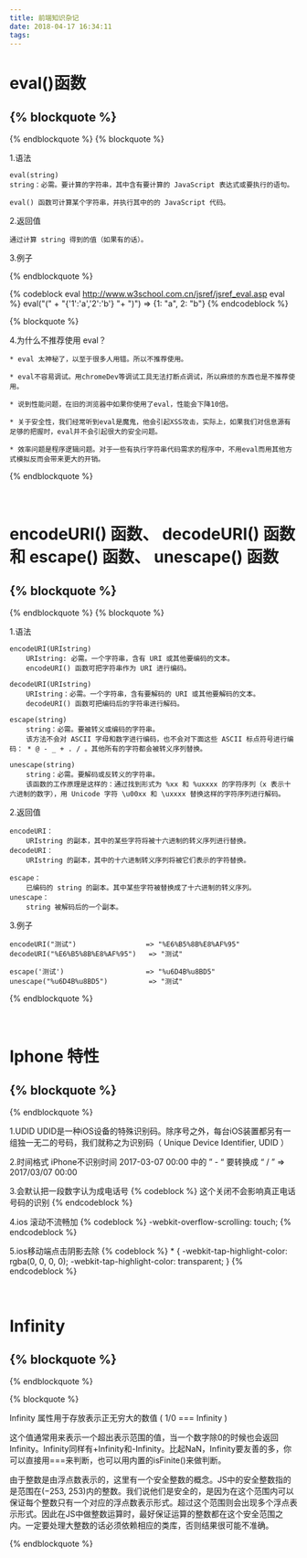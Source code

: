 ```yaml
---
title: 前端知识杂记
date: 2018-04-17 16:34:11
tags: 
---
```


# eval()函数
{% blockquote %}
----
{% endblockquote %}
{% blockquote %}

1.语法

    eval(string)
    string：必需。要计算的字符串，其中含有要计算的 JavaScript 表达式或要执行的语句。

    eval() 函数可计算某个字符串，并执行其中的的 JavaScript 代码。

2.返回值

    通过计算 string 得到的值（如果有的话）。

3.例子
   
{% endblockquote %}

{% codeblock eval http://www.w3school.com.cn/jsref/jsref_eval.asp eval %}
    eval("(" + "{'1':'a','2':'b'} "+ ")")
    => {1: "a", 2: "b"}
{% endcodeblock %}

{% blockquote %}

4.为什么不推荐使用 eval？

    * eval 太神秘了，以至于很多人用错。所以不推荐使用。

    * eval不容易调试。用chromeDev等调试工具无法打断点调试，所以麻烦的东西也是不推荐使用。

    * 说到性能问题，在旧的浏览器中如果你使用了eval，性能会下降10倍。

    * 关于安全性，我们经常听到eval是魔鬼，他会引起XSS攻击，实际上，如果我们对信息源有足够的把握时，eval并不会引起很大的安全问题。

    * 效率问题是程序逻辑问题。对于一些有执行字符串代码需求的程序中，不用eval而用其他方式模拟反而会带来更大的开销。
   
{% endblockquote %}

<br/>

# encodeURI() 函数、 decodeURI() 函数 和 escape() 函数、 unescape() 函数
{% blockquote %}
----
{% endblockquote %}
{% blockquote %}

1.语法

    encodeURI(URIstring)
        URIstring: 必需。一个字符串，含有 URI 或其他要编码的文本。
        encodeURI() 函数可把字符串作为 URI 进行编码。

    decodeURI(URIstring)
        URIstring：必需。一个字符串，含有要解码的 URI 或其他要解码的文本。
        decodeURI() 函数可把编码后的字符串进行解码。

    escape(string)
        string：必需。要被转义或编码的字符串。
        该方法不会对 ASCII 字母和数字进行编码，也不会对下面这些 ASCII 标点符号进行编码： * @ - _ + . / 。其他所有的字符都会被转义序列替换。

    unescape(string)
        string：必需。要解码或反转义的字符串。
        该函数的工作原理是这样的：通过找到形式为 %xx 和 %uxxxx 的字符序列（x 表示十六进制的数字），用 Unicode 字符 \u00xx 和 \uxxxx 替换这样的字符序列进行解码。

2.返回值

    encodeURI：
        URIstring 的副本，其中的某些字符将被十六进制的转义序列进行替换。
    decodeURI：
        URIstring 的副本，其中的十六进制转义序列将被它们表示的字符替换。

    escape：
        已编码的 string 的副本。其中某些字符被替换成了十六进制的转义序列。
    unescape：
        string 被解码后的一个副本。
    

3.例子

    encodeURI("测试")                 => "%E6%B5%8B%E8%AF%95"
    decodeURI("%E6%B5%8B%E8%AF%95")   => "测试"

    escape('测试')                    => "%u6D4B%u8BD5"
    unescape("%u6D4B%u8BD5")          => "测试"

   
{% endblockquote %}

<br/>

# Iphone 特性
{% blockquote %}
----
{% endblockquote %}


1.UDID
    UDID是一种iOS设备的特殊识别码。除序号之外，每台iOS装置都另有一组独一无二的号码，我们就称之为识别码（ Unique Device Identifier, UDID ）

2.时间格式
    iPhone不识别时间  2017-03-07  00:00  中的 ” - “  要转换成  “ / ”  => 2017/03/07 00:00

3.会默认把一段数字认为成电话号
    {% codeblock %}
    <meta name = "format-detection" content = "telephone=no">
    这个关闭不会影响真正电话号码的识别
    {% endcodeblock %}
    
4.ios 滚动不流畅加
    {% codeblock %}
	    -webkit-overflow-scrolling: touch;
    {% endcodeblock %}

5.ios移动端点击阴影去除
    {% codeblock %}
		* {
        -webkit-tap-highlight-color: rgba(0, 0, 0, 0);
        -webkit-tap-highlight-color: transparent;
    }
    {% endcodeblock %}


<br/>

# Infinity
{% blockquote %}
----
{% endblockquote %}

{% blockquote %}

Infinity 属性用于存放表示正无穷大的数值 ( 1/0 === Infinity )

这个值通常用来表示一个超出表示范围的值，当一个数字除0的时候也会返回Infinity。Infinity同样有+Infinity和-Infinity。比起NaN，Infinity要友善的多，你可以直接用===来判断，也可以用内置的isFinite()来做判断。  

由于整数是由浮点数表示的，这里有一个安全整数的概念。JS中的安全整数指的是范围在(−253, 253)内的整数。我们说他们是安全的，是因为在这个范围内可以保证每个整数只有一个对应的浮点数表示形式。超过这个范围则会出现多个浮点表示形式。因此在JS中做整数运算时，最好保证运算的整数都在这个安全范围之内。一定要处理大整数的话必须依赖相应的类库，否则结果很可能不准确。


{% endblockquote %}